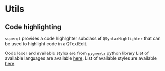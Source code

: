 # Utils

## Code highlighting

`superqt` provides a code highlighter subclass of `QSyntaxHighlighter`
that can be used to highlight code in a QTextEdit.

Code lexer and available styles are from [`pygments`](https://pygments.org/) python library
List of available languages are available [here](https://pygments.org/languages/).
List of available styles are available [here](https://pygments.org/styles/).
